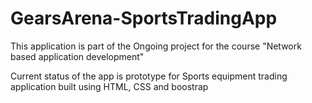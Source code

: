 # GearsArena-SportsTradingApp
  
  
 This application is part of the Ongoing project for the course "Network based application development"
 
 Current status of the app is prototype for Sports equipment trading application built using HTML, CSS and boostrap
